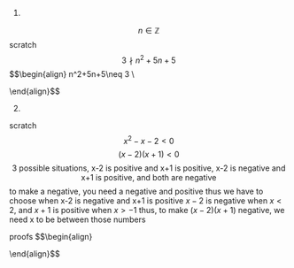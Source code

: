 1.
$$n \in \mathbb{Z}$$
scratch
$$3 \nmid n^2+5n+5$$
$$\begin{align}
n^2+5n+5\neq 3 \\

\end{align}$$

2.
scratch
$$x^2-x-2<0$$
$$(x-2)(x+1)<0$$
$$\text{3 possible situations, x-2 is positive  and x+1 is positive, x-2 is negative and x+1 is positive, and both are negative}$$
to make a negative, you need a negative and positive
thus we have to choose when $\text{x-2 is negative and x+1 is positive}$
$x-2$ is negative when $x < 2$, and $x+1$ is positive when $x>-1$
thus, to make $(x-2)(x+1)$ negative, we need x to be between those numbers

proofs
$$\begin{align}

\end{align}$$